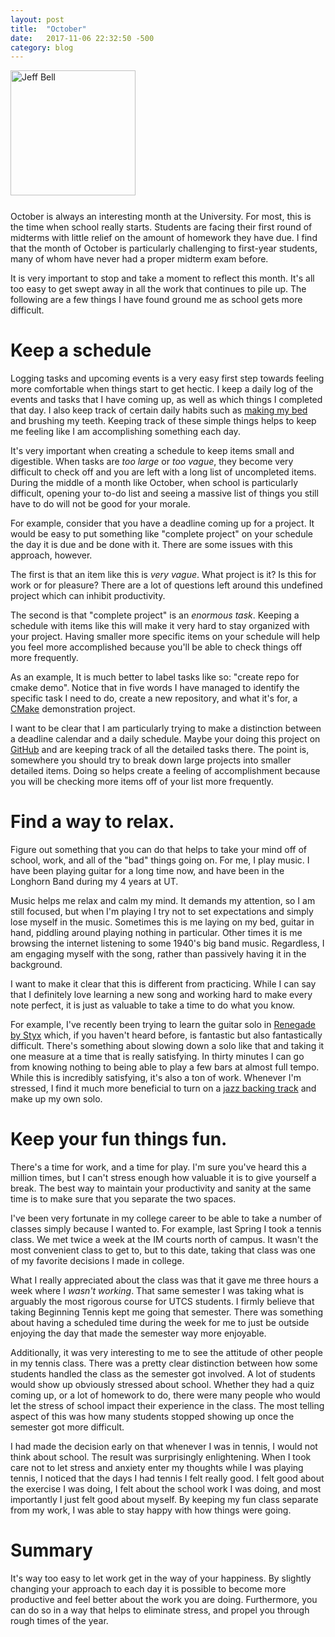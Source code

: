 ```yaml
---
layout: post
title:  "October"
date:   2017-11-06 22:32:50 -500
category: blog
---
```

<img src="{{ site.url }}/assets/jeff-web.jpg" 
     alt="Jeff Bell" 
     style="width: 200px; height: 200px; padding-bottom: 25px" />  
October is always an interesting month at the University. For most,
this is the time when school really starts. Students are facing their first
round of midterms with little relief on the amount of homework they have due.
I find that the month of October is particularly challenging to first-year
students, many of whom have never had a proper midterm exam before.

It is very important to stop and take a moment to reflect this month. It's all 
too easy to get swept away in all the work that continues to pile up. The
following are a few things I have found ground me as school gets more
difficult.

# Keep a schedule

Logging tasks and upcoming events is a very easy first step
towards feeling more comfortable when things start to get hectic. I keep a
daily log of the events and tasks that I have coming up, as well as which
things I completed that day. I also keep track of certain daily habits
such as [making my bed][mcraven-speech] and brushing my teeth. Keeping track
of these simple things helps to keep me feeling like I am accomplishing
something each day.

It's very important when creating a schedule to keep items small and
digestible. When tasks are *too large* or *too vague*, they become very 
difficult to check off and you are left with a long list of uncompleted items. 
During the middle of a month like October, when school is particularly 
difficult, opening your to-do list and seeing a massive list of things you 
still have to do will not be good for your morale.

For example, consider that you have a deadline coming up for a project. It
would be easy to put something like "complete project" on your schedule the
day it is due and be done with it. There are some issues with this approach,
however.

The first is that an item like this is *very vague*. What project is it? Is
this for work or for pleasure? There are a lot of questions left around this
undefined project which can inhibit productivity.

The second is that "complete project" is an *enormous task*. Keeping a schedule
with items like this will make it very hard to stay organized with your
project. Having smaller more specific items on your schedule will help you feel
more accomplished because you'll be able to check things off more frequently.

As an example, It is much better to label tasks like so: "create repo for 
cmake demo". Notice that in five words I have managed to identify the 
specific task I need to do, create a new repository, and what it's for, 
a [CMake][cmake] demonstration project.

I want to be clear that I am particularly trying to make a distinction between
a deadline calendar and a daily schedule. Maybe your doing this project on
[GitHub][github] and are keeping track of all the detailed tasks there. The
point is, somewhere you should try to break down large projects into smaller
detailed items. Doing so helps create a feeling of accomplishment because you
will be checking more items off of your list more frequently.

# Find a way to relax.

Figure out something that you can do that helps to take your mind off of 
school, work, and all of the "bad" things going on. For me, I play music. I 
have been playing guitar for a long time now, and have been in the Longhorn 
Band during my 4 years at UT. 

Music helps me relax and calm my mind. It demands my attention, so I am still
focused, but when I'm playing I try not to set expectations and simply lose
myself in the music. Sometimes this is me laying on my bed, guitar in hand,
piddling around playing nothing in particular. Other times it is me browsing
the internet listening to some 1940's big band music. Regardless, I am engaging
myself with the song, rather than passively having it in the background.

I want to make it clear that this is different from practicing. While 
I can say that I definitely love learning a new song and working hard to 
make every note perfect, it is just as valuable to take a time to do what you
know.

For example, I've recently been trying to learn the guitar solo in
[Renegade by Styx][renegade] which, if you haven't heard before, is fantastic
but also fantastically difficult. There's something about slowing down a solo
like that and taking it one measure at a time that is really satisfying. In
thirty minutes I can go from knowing nothing to being able to play a few
bars at almost full tempo. While this is incredibly satisfying, it's also a
ton of work. Whenever I'm stressed, I find it much more beneficial 
to turn on a [jazz backing track][backing-track] and make up my own 
solo.

# Keep your fun things fun.

There's a time for work, and a time for play. I'm sure you've heard this a
million times, but I can't stress enough how valuable it is to give yourself
a break. The best way to maintain your productivity and sanity at the same time
is to make sure that you separate the two spaces.

I've been very fortunate in my college career to be able to take a number of
classes simply because I wanted to. For example, last Spring I took a tennis
class. We met twice a week at the IM courts north of campus. It wasn't the
most convenient class to get to, but to this date, taking that class was one
of my favorite decisions I made in college.

What I really appreciated about the class was that it gave me three hours
a week where I *wasn't working*. That same semester I was taking what is
arguably the most rigorous course for UTCS students. I firmly believe
that taking Beginning Tennis kept me going that semester. There was something
about having a scheduled time during the week for me to just be outside
enjoying the day that made the semester way more enjoyable.

Additionally, it was very interesting to me to see the attitude of other
people in my tennis class. There was a pretty clear distinction between
how some students handled the class as the semester got involved. A lot of
students would show up obviously stressed about school. Whether they had a
quiz coming up, or a lot of homework to do, there were many people who would
let the stress of school impact their experience in the class. The most
telling aspect of this was how many students stopped showing up once the
semester got more difficult. 

I had made the decision early on that whenever I was in tennis, I would not
think about school. The result was surprisingly enlightening. When I took
care not to let stress and anxiety enter my thoughts while I was playing
tennis, I noticed that the days I had tennis I felt really good. I felt good
about the exercise I was doing, I felt about the school work I was doing, and
most importantly I just felt good about myself. By keeping my fun class
separate from my work, I was able to stay happy with how things were
going.

# Summary

It's way too easy to let work get in the way of your happiness. By slightly
changing your approach to each day it is possible to become more productive
and feel better about the work you are doing. Furthermore, you can do so
in a way that helps to eliminate stress, and propel you through rough times
of the year. 

[mcraven-speech]: https://www.youtube.com/watch?v=pxBQLFLei70
[cmake]:          https://cmake.org/
[github]:         https://github.com/
[renegade]:       https://www.youtube.com/watch?v=ZXhuso4OTG4
[backing-track]:  https://www.youtube.com/watch?v=eO_IEv7SzVM
